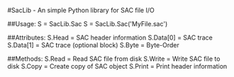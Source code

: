 #SacLib - An simple Python library for SAC file I/O

##Usage:
  S = SacLib.Sac
  S = SacLib.Sac('MyFile.sac')

##Attributes:
  S.Head = SAC header information
  S.Data[0] = SAC trace
  S.Data[1] = SAC trace (optional block)
  S.Byte = Byte-Order

##Methods:
  S.Read = Read SAC file from disk
  S.Write = Write SAC file to disk
  S.Copy = Create copy of SAC object
  S.Print = Print header information
